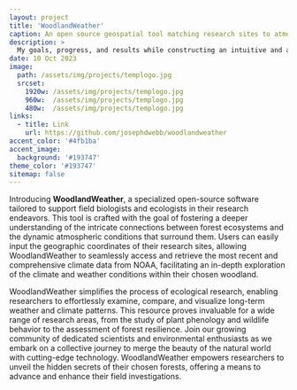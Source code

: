 ```yaml
---
layout: project
title: 'WoodlandWeather'
caption: An open source geospatial tool matching research sites to atmospheric conditions.
description: >
  My goals, progress, and results while constructing an intuitive and accessible software to complement biological field research.
date: 10 Oct 2023
image: 
  path: /assets/img/projects/templogo.jpg
  srcset: 
    1920w: /assets/img/projects/templogo.jpg
    960w:  /assets/img/projects/templogo.jpg
    480w:  /assets/img/projects/templogo.jpg
links:
  - title: Link
    url: https://github.com/josephdwebb/woodlandweather 
accent_color: '#4fb1ba'
accent_image:
  background: '#193747'
theme_color: '#193747'
sitemap: false
---
```


Introducing **WoodlandWeather**, a specialized open-source software tailored to support field biologists and ecologists in their research endeavors. This tool is crafted with the goal of fostering a deeper understanding of the intricate connections between forest ecosystems and the dynamic atmospheric conditions that surround them. Users can easily input the geographic coordinates of their research sites, allowing WoodlandWeather to seamlessly access and retrieve the most recent and comprehensive climate data from NOAA, facilitating an in-depth exploration of the climate and weather conditions within their chosen woodland.

WoodlandWeather simplifies the process of ecological research, enabling researchers to effortlessly examine, compare, and visualize long-term weather and climate patterns. This resource proves invaluable for a wide range of research areas, from the study of plant phenology and wildlife behavior to the assessment of forest resilience. Join our growing community of dedicated scientists and environmental enthusiasts as we embark on a collective journey to merge the beauty of the natural world with cutting-edge technology. WoodlandWeather empowers researchers to unveil the hidden secrets of their chosen forests, offering a means to advance and enhance their field investigations.

